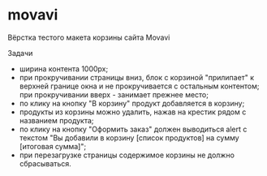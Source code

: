 # movavi
Вёрстка тестого макета корзины сайта Movavi

Задачи
- ширина контента 1000px;
- при прокручивании страницы вниз, блок с корзиной "прилипает" к верхней границе окна и не прокручивается с остальным контентом; при прокручивании вверх - занимает прежнее место;
- по клику на кнопку "В корзину" продукт добавляется в корзину;
- продукты из корзины можно удалить, нажав на крестик рядом с названием продукта;
- по клику на кнопку "Оформить заказ" должен выводиться alert с текстом "Вы добавили в корзину [список продуктов] на сумму [итоговая сумма]";
- при перезагрузке страницы содержимое корзины не должно сбрасываться.
